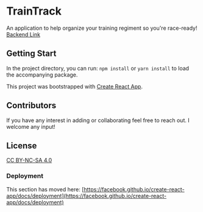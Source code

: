 # TrainTrack

An application to help organize your training regiment so you're race-ready! 
[Backend Link](https://github.com/hellobontempo/train-track-backend)

## Getting Start 

In the project directory, you can run: `npm install` or `yarn install` to load the accompanying package.


This project was bootstrapped with [Create React App](https://github.com/facebook/create-react-app).


## Contributors 
If you have any interest in adding or collaborating feel free to reach out. I welcome any input!


## License
[CC BY-NC-SA 4.0]( https://creativecommons.org/licenses/by-nc-sa/4.0/
)


### Deployment

This section has moved here: [https://facebook.github.io/create-react-app/docs/deployment](https://facebook.github.io/create-react-app/docs/deployment)

